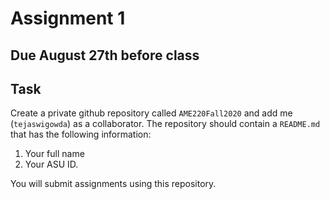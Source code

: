 # Assignment 1

## Due August 27th before class

## Task

Create a private github repository called `AME220Fall2020` and add me
(`tejaswigowda`) as
a collaborator. The repository should contain a `README.md` that has the
following information:

1. Your full name
2. Your ASU ID.

You will submit assignments using this repository. 

